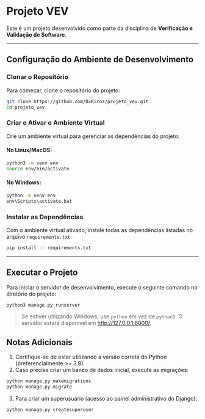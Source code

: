 # Projeto VEV
Este é um projeto desenvolvido como parte da disciplina de **Verificação e Validação de Software**.

---

## Configuração do Ambiente de Desenvolvimento

### Clonar o Repositório

Para começar, clone o repositório do projeto:

```bash
git clone https://github.com/0xKiroz/projeto_vev.git
cd projeto_vev
```


### Criar e Ativar o Ambiente Virtual

Crie um ambiente virtual para gerenciar as dependências do projeto:

#### No Linux/MacOS:
```bash
python3 -m venv env
source env/bin/activate
```

#### No Windows:
```cmd
python -m venv env
env\Scripts\activate.bat
```

### Instalar as Dependências

Com o ambiente virtual ativado, instale todas as dependências listadas no arquivo `requirements.txt`:
```bash
pip install -r requirements.txt
```

---

## Executar o Projeto

Para iniciar o servidor de desenvolvimento, execute o seguinte comando no diretório do projeto:
```bash
python3 manage.py runserver
```

> Se estiver utilizando Windows, use `python` em vez de `python3`.
> O servidor estará disponível em http://127.0.0.1:8000/.

## Notas Adicionais

1. Certifique-se de estar utilizando a versão correta do Python (preferencialmente >= 3.8).
2. Caso precise criar um banco de dados inicial, execute as migrações:
```bash
python manage.py makemigrations
python manage.py migrate
```

3. Para criar um superusuário (acesso ao painel administrativo do Django):
```bash
python manage.py createsuperuser
```
